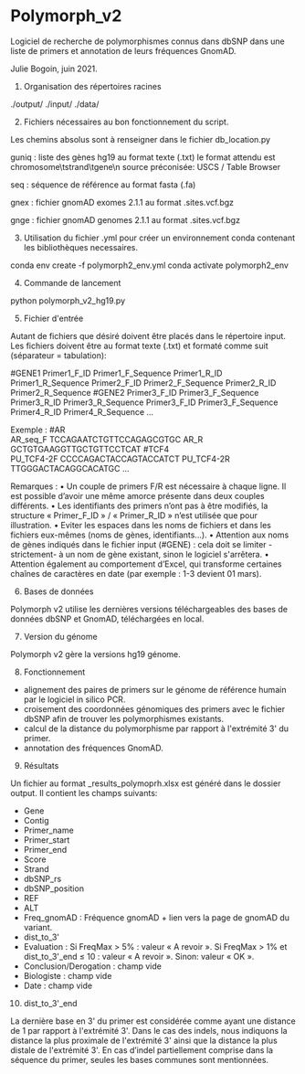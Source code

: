 # Polymorph_v2

Logiciel de recherche de polymorphismes connus dans dbSNP dans une liste de primers et annotation de leurs fréquences GnomAD.

Julie Bogoin, juin 2021.

1. Organisation des répertoires racines

./output/
./input/
./data/

2. Fichiers nécessaires au bon fonctionnement du script. 

Les chemins absolus sont à renseigner dans le fichier db_location.py 

guniq : liste des gènes hg19 au format texte (.txt)
	le format attendu est chromosome\tstrand\tgene\n
	source préconisée: USCS / Table Browser

seq : séquence de référence au format fasta (.fa)

gnex : fichier gnomAD exomes 2.1.1 au format .sites.vcf.bgz

gnge : fichier gnomAD genomes 2.1.1 au format .sites.vcf.bgz

3. Utilisation du fichier .yml pour créer un environnement conda contenant les bibliothèques necessaires.

conda env create -f polymorph2_env.yml
conda activate polymorph2_env

4. Commande de lancement

python polymorph_v2_hg19.py 

5. Fichier d'entrée

Autant de fichiers que désiré doivent être placés dans le répertoire input.
Les fichiers doivent être au format texte (.txt) et formaté comme suit (séparateur = tabulation):

#GENE1
Primer1_F_ID	Primer1_F_Sequence	Primer1_R_ID 	Primer1_R_Sequence
Primer2_F_ID	Primer2_F_Sequence	Primer2_R_ID 	Primer2_R_Sequence
#GENE2
Primer3_F_ID	Primer3_F_Sequence	Primer3_R_ID	Primer3_R_Sequence
Primer3_F_ID	Primer3_F_Sequence	Primer4_R_ID 	Primer4_R_Sequence
...

Exemple :
#AR			
AR_seq_F	TCCAGAATCTGTTCCAGAGCGTGC	AR_R	GCTGTGAAGGTTGCTGTTCCTCAT
#TCF4			
PU_TCF4-2F	CCCCAGACTACCAGTACCATCT	PU_TCF4-2R	TTGGGACTACAGGCACATGC
...



Remarques :
    • Un couple de primers F/R est nécessaire à chaque ligne. Il est possible d’avoir une même amorce présente dans deux couples différents. 
    • Les identifiants des primers n’ont pas à être modifiés, la structure « Primer_F_ID » / « Primer_R_ID » n’est utilisée que pour illustration.
    • Eviter les espaces dans les noms de fichiers et dans les fichiers eux-mêmes (noms de gènes, identifiants...).
    • Attention aux noms de gènes indiqués dans le fichier input (#GENE) : cela doit se limiter -strictement- à un nom de gène existant, sinon le logiciel s'arrêtera.
    • Attention également au comportement d’Excel, qui transforme certaines chaînes de caractères en date (par exemple : 1-3 devient 01 mars).

6. Bases de données

Polymorph v2 utilise les dernières versions téléchargeables des bases de données dbSNP et GnomAD, téléchargées en local.

7. Version du génome

Polymorph v2 gère la versions hg19 génome.

8. Fonctionnement

- alignement des paires de primers sur le génome de référence humain par le logiciel in silico PCR.
- croisement des coordonnées génomiques des primers avec le fichier dbSNP afin de trouver les polymorphismes existants.
- calcul de la distance du polymorphisme par rapport à l'extrémité 3' du primer.
- annotation des fréquences GnomAD.

9. Résultats

Un fichier au format <nom du fichier de depart>_results_polymoprh.xlsx est généré dans le dossier output.
Il contient les champs suivants:

- Gene
- Contig
- Primer_name
- Primer_start
- Primer_end
- Score
- Strand
- dbSNP_rs
- dbSNP_position
- REF
- ALT
- Freq_gnomAD : Fréquence gnomAD + lien vers la page de gnomAD du variant.
- dist_to_3'
- Evaluation : Si FreqMax > 5% : valeur « A revoir ». Si FreqMax > 1% et dist_to_3'_end ≤ 10 : valeur « A revoir ». Sinon: valeur « OK ».
- Conclusion/Derogation : champ vide
- Biologiste : champ vide
- Date : champ vide

10. dist_to_3'_end

La dernière base en 3' du primer est considérée comme ayant une distance de 1 par rapport à l'extrémité 3'.
Dans le cas des indels, nous indiquons la distance la plus proximale de l'extrémité 3' ainsi que la distance la plus distale de l'extrémité 3'. En cas d’indel partiellement comprise dans la séquence du primer, seules les bases communes sont mentionnées.
